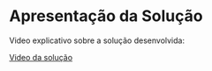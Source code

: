 # Apresentação da Solução

Video explicativo sobre a solução desenvolvida:

<a href="img/escuta.jpeg">Video da solução</a>
